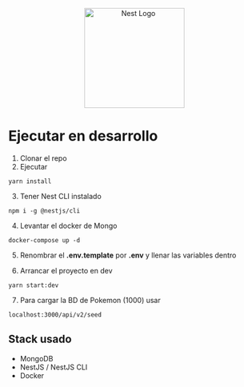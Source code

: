<p align="center">
  <a href="http://nestjs.com/" target="blank"><img src="https://nestjs.com/img/logo-small.svg" width="200" alt="Nest Logo" /></a>
</p>

# Ejecutar en desarrollo
1. Clonar el repo
2. Ejecutar
```
yarn install
```
3. Tener Nest CLI instalado
```
npm i -g @nestjs/cli
```
4. Levantar el docker de Mongo
```
docker-compose up -d
```
5. Renombrar el __.env.template__ por __.env__ y llenar las variables dentro

6. Arrancar el proyecto en dev
```
yarn start:dev
```
7. Para cargar la BD de Pokemon (1000) usar
```
localhost:3000/api/v2/seed
```

## Stack usado
* MongoDB
* NestJS / NestJS CLI
* Docker